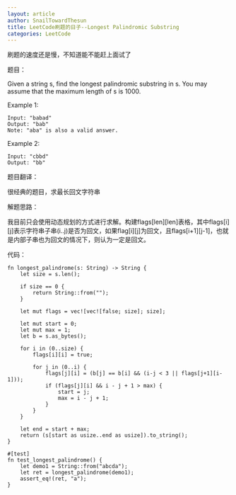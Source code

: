 ```yaml
---
layout: article
author: SnailTowardThesun
title: LeetCode刷题的日子--Longest Palindromic Substring
categories: LeetCode
---
```


刷题的速度还是慢，不知道能不能赶上面试了

题目：

Given a string s, find the longest palindromic substring in s. You may assume that the maximum length of s is 1000.

Example 1:

```
Input: "babad"
Output: "bab"
Note: "aba" is also a valid answer.
```

Example 2:

```
Input: "cbbd"
Output: "bb"
```

题目翻译：

很经典的题目，求最长回文字符串

解题思路：

我目前只会使用动态规划的方式进行求解。构建flags[len][len]表格，其中flags[i][j]表示字符串子串(i..j)是否为回文，如果flag[i][j]为回文，且flags[i+1][j-1]，也就是内部子串也为回文的情况下，则认为一定是回文。

代码：

```
fn longest_palindrome(s: String) -> String {
    let size = s.len();

    if size == 0 {
        return String::from("");
    }

    let mut flags = vec![vec![false; size]; size];

    let mut start = 0;
    let mut max = 1;
    let b = s.as_bytes();

    for i in (0..size) {
        flags[i][i] = true;

        for j in (0..i) {
            flags[j][i] = (b[j] == b[i] && (i-j < 3 || flags[j+1][i-1]));
            if (flags[j][i] && i - j + 1 > max) {
                start = j;
                max = i - j + 1;
            }
        }
    }

    let end = start + max;
    return (s[start as usize..end as usize]).to_string();
}

#[test]
fn test_longest_palindrome() {
    let demo1 = String::from("abcda");
    let ret = longest_palindrome(demo1);
    assert_eq!(ret, "a");
}
```